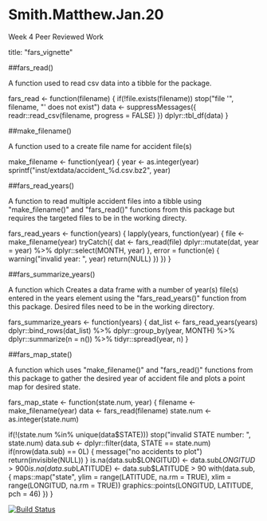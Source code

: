 # Smith.Matthew.Jan.20
Week 4 Peer Reviewed Work

title: "fars_vignette"

##fars_read()

A function used to read csv data into a tibble for the package.

fars_read <- function(filename) {
  if(!file.exists(filename))
    stop("file '", filename, "' does not exist")
  data <- suppressMessages({
    readr::read_csv(filename, progress = FALSE)
  })
  dplyr::tbl_df(data)
}


##make_filename()

A function used to a create file name for accident file(s)


make_filename <- function(year) {
  year <- as.integer(year)
  sprintf("inst/extdata/accident_%d.csv.bz2", year)


##fars_read_years()

A function to read multiple accident files into a tibble using "make_filename()" and "fars_read()" functions from this package but requires the targeted files to be in the working directy.



fars_read_years <- function(years) {
  lapply(years, function(year) {
    file <- make_filename(year)
    tryCatch({
      dat <- fars_read(file)
      dplyr::mutate(dat, year = year) %>%
        dplyr::select(MONTH, year)
    }, error = function(e) {
      warning("invalid year: ", year)
      return(NULL)
    })
  })
}


##fars_summarize_years()

A function which Creates a data frame with a number of year(s) file(s) entered in the years element using the "fars_read_years()"
function from this package. Desired files need to be in the working directory.


fars_summarize_years <- function(years) {
  dat_list <- fars_read_years(years)
  dplyr::bind_rows(dat_list) %>%
    dplyr::group_by(year, MONTH) %>%
    dplyr::summarize(n = n()) %>%
    tidyr::spread(year, n)
}


##fars_map_state()

A function which uses "make_filename()" and "fars_read()" functions from this package to gather the desired year of accident file and
plots a point map for desired state.


fars_map_state <- function(state.num, year) {
  filename <- make_filename(year)
  data <- fars_read(filename)
  state.num <- as.integer(state.num)

  if(!(state.num %in% unique(data$STATE)))
    stop("invalid STATE number: ", state.num)
  data.sub <- dplyr::filter(data, STATE == state.num)
  if(nrow(data.sub) == 0L) {
    message("no accidents to plot")
    return(invisible(NULL))
  }
  is.na(data.sub$LONGITUD) <- data.sub$LONGITUD > 900
  is.na(data.sub$LATITUDE) <- data.sub$LATITUDE > 90
  with(data.sub, {
    maps::map("state", ylim = range(LATITUDE, na.rm = TRUE),
              xlim = range(LONGITUD, na.rm = TRUE))
    graphics::points(LONGITUD, LATITUDE, pch = 46)
  })
}

[![Build Status](https://travis-ci.org/Matthes94/Smith.Matthew.Jan.20.svg?branch=master)](https://travis-ci.org/Matthes94/Smith.Matthew.Jan.20)
